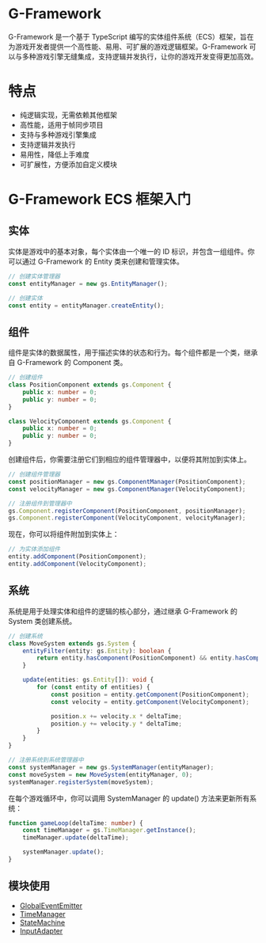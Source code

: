 # G-Framework

G-Framework 是一个基于 TypeScript 编写的实体组件系统（ECS）框架，旨在为游戏开发者提供一个高性能、易用、可扩展的游戏逻辑框架。G-Framework 可以与多种游戏引擎无缝集成，支持逻辑并发执行，让你的游戏开发变得更加高效。

# 特点

- 纯逻辑实现，无需依赖其他框架
- 高性能，适用于帧同步项目
- 支持与多种游戏引擎集成
- 支持逻辑并发执行
- 易用性，降低上手难度
- 可扩展性，方便添加自定义模块

# G-Framework ECS 框架入门

## 实体

实体是游戏中的基本对象，每个实体由一个唯一的 ID 标识，并包含一组组件。你可以通过 G-Framework 的 Entity 类来创建和管理实体。

```typescript
// 创建实体管理器
const entityManager = new gs.EntityManager();

// 创建实体
const entity = entityManager.createEntity();
```

## 组件

组件是实体的数据属性，用于描述实体的状态和行为。每个组件都是一个类，继承自 G-Framework 的 Component 类。

```typescript
// 创建组件
class PositionComponent extends gs.Component {
    public x: number = 0;
    public y: number = 0;
}

class VelocityComponent extends gs.Component {
    public x: number = 0;
    public y: number = 0;
}
```

创建组件后，你需要注册它们到相应的组件管理器中，以便将其附加到实体上。

```typescript
// 创建组件管理器
const positionManager = new gs.ComponentManager(PositionComponent);
const velocityManager = new gs.ComponentManager(VelocityComponent);

// 注册组件到管理器中
gs.Component.registerComponent(PositionComponent, positionManager);
gs.Component.registerComponent(VelocityComponent, velocityManager);
```

现在，你可以将组件附加到实体上：

```typescript
// 为实体添加组件
entity.addComponent(PositionComponent);
entity.addComponent(VelocityComponent);
```

## 系统

系统是用于处理实体和组件的逻辑的核心部分，通过继承 G-Framework 的 System 类创建系统。

```typescript
// 创建系统
class MoveSystem extends gs.System {
    entityFilter(entity: gs.Entity): boolean {
        return entity.hasComponent(PositionComponent) && entity.hasComponent(VelocityComponent);
    }

    update(entities: gs.Entity[]): void {
        for (const entity of entities) {
            const position = entity.getComponent(PositionComponent);
            const velocity = entity.getComponent(VelocityComponent);

            position.x += velocity.x * deltaTime;
            position.y += velocity.y * deltaTime;
        }
    }
}

// 注册系统到系统管理器中
const systemManager = new gs.SystemManager(entityManager);
const moveSystem = new MoveSystem(entityManager, 0);
systemManager.registerSystem(moveSystem);
```

在每个游戏循环中，你可以调用 SystemManager 的 update() 方法来更新所有系统：

```typescript
function gameLoop(deltaTime: number) {
    const timeManager = gs.TimeManager.getInstance();
    timeManager.update(deltaTime);

    systemManager.update();
}
```

## 模块使用

- [GlobalEventEmitter](docs/emitter.md)
- [TimeManager](docs/time-manager.md)
- [StateMachine](docs/state-machine.md)
- [InputAdapter](docs/custom-input-adapter.md)
